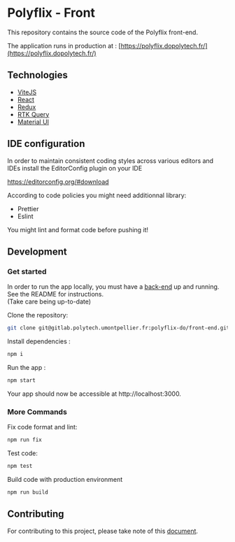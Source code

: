 # Polyflix - Front

This repository contains the source code of the Polyflix front-end.

The application runs in production at : [https://polyflix.dopolytech.fr/](https://polyflix.dopolytech.fr/)

## Technologies

- [ViteJS](https://vitejs.dev/)
- [React](https://reactjs.org/)
- [Redux](https://redux.js.org/)
- [RTK Query](https://redux-toolkit.js.org/tutorials/rtk-query)
- [Material UI](https://mui.com/)

## IDE configuration

In order to maintain consistent coding styles across various editors and IDEs install the EditorConfig plugin on your IDE

https://editorconfig.org/#download

According to code policies you might need additionnal library:

- Prettier
- Eslint

You might lint and format code before pushing it!

## Development

### Get started

In order to run the app locally, you must have a [back-end](https://gitlab.polytech.umontpellier.fr/polyflix-do/back-end) up and running. See the README for instructions.  
(Take care being up-to-date)

Clone the repository:

```bash
git clone git@gitlab.polytech.umontpellier.fr:polyflix-do/front-end.git
```

Install dependencies :

```bash
npm i
```

Run the app :

```bash
npm start
```

Your app should now be accessible at http://localhost:3000.

### More Commands

Fix code format and lint:

```bash
npm run fix
```

Test code:

```bash
npm test
```

Build code with production environment

```bash
npm run build
```

## Contributing

For contributing to this project, please take note of this [document](CONTRIBUTING.md).
